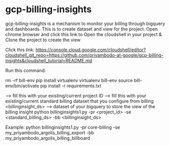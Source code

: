# gcp-billing-insights
gcp-billing-insights is a mechanism to monitor your billing through bigquery and dashboards. This is to create dataset and view for the project.
Open chrome browser and click this link to Open the cloudshell in your project &  Clone the project to create the view

Click this link:
https://console.cloud.google.com/cloudshell/editor?cloudshell_git_repo=https://github.com/priyambodo-at-google/gcp-billing-insights&cloudshell_tutorial=README.md 

Run this command:

rm -rf bill-env
pip install virtualenv
virtualenv bill-env
source bill-env/bin/activate
pip install -r requirements.txt

<project id> --> fill this with your existing/current project ID 
<standard billing ds> --> fill this with your existing/current standard billing dataset that you configure from billing
<billinginsight_ds> --> dataset of your bigquery to store the view of the billing insight
python billinginsights1.py -pr <project_id> -se <standard_billing_ds> -bb <billinginsight_ds>

Example:
python billinginsights1.py -pr core-billing -se my_priyambodo_argolis_billing_export -bb my_priyambodo_argolis_billing_billboard

